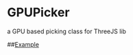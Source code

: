 # GPUPicker
a GPU based picking class for ThreeJS lib

##[Example](http://brianxu.github.io/GPUPicker/)
